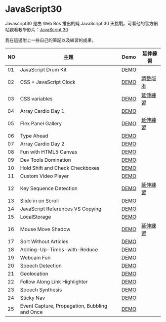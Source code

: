 # JavaScript30
 Javascript30 是由  Web Bos 推出的純 JavaScript 30 天挑戰。可看他的官方網站觀看教學影片：[JavaScript 30](https://javascript30.com/)
 
 我在這邊附上一些自己的筆記以及練習的成果。
 
NO | 主題 | Demo | 延伸練習
---- |---- |---- | ----
01  | JavaScript Drum Kit  | [DEMO](https://alice-nor.github.io/JavaScript30/01%20-%20JavaScript%20Drum%20Kit/index.html) | 
02  | CSS + JavaScript Clock  | [DEMO](https://alice-nor.github.io/JavaScript30/02%20-%20CSS%20+%20JavaScript%20Clock/index.html) | [調整版本](https://alice-nor.github.io/JavaScript30/02%20-%20CSS%20+%20JavaScript%20Clock/modify.html)
03  | CSS variables  | [DEMO](https://alice-nor.github.io/JavaScript30/03%20-%20CSS%20variables/index.html) | [延伸練習](https://alice-nor.github.io/JavaScript30/03%20-%20CSS%20variables/painting.html)
04  | Array Cardio Day 1  | [DEMO](https://alice-nor.github.io/JavaScript30/04%20-%20Array%20Cardio%20Day%201/index.html) | 
05  | Flex Panel Gallery  | [DEMO](https://alice-nor.github.io/JavaScript30/05%20-%20Flex%20Panel%20Gallery/index.html) | [延伸練習](https://alice-nor.github.io/JavaScript30/05%20-%20Flex%20Panel%20Gallery/M%E1%BB%B9ThoGuide.html)
06  | Type Ahead  | [DEMO](https://alice-nor.github.io/JavaScript30/06%20-%20Type%20Ahead/index.html) |
07  | Array Cardio Day 2  | [DEMO](https://alice-nor.github.io/JavaScript30/07%20-%20Array%20Cardio%20Day%202/index.html) | 
08  | Fun with HTML5 Canvas  | [DEMO](https://alice-nor.github.io/JavaScript30/08%20-%20Fun%20with%20HTML5%20Canvas/index.html) |
09  | Dev Tools Domination  | [DEMO](https://alice-nor.github.io/JavaScript30/09%20-%20Dev%20Tools%20Domination/index.html)  
10  | Hold Shift and Check Checkboxes  | [DEMO](https://alice-nor.github.io/JavaScript30/10%20-%20Hold%20Shift%20and%20Check%20Checkboxes/index.html)  
11  | Custom Video Player  | [DEMO](https://alice-nor.github.io/JavaScript30/11%20-%20Custom%20Video%20Player/index.html)  
12  | Key Sequence Detection  | [DEMO](https://alice-nor.github.io/JavaScript30/12%20-%20Key%20Sequence%20Detection/index.html) | [延伸練習](https://alice-nor.github.io/JavaScript30/12%20-%20Key%20Sequence%20Detection/mapleStory.html)  
13  | Slide in on Scroll  | [DEMO](https://alice-nor.github.io/JavaScript30/13%20-%20Slide%20in%20on%20Scroll/index.html)  
14  | JavaScript References VS Copying  | [DEMO](https://alice-nor.github.io/JavaScript30/14%20-%20JavaScript%20References%20VS%20Copying/index.html)  
15  | LocalStorage  | [DEMO](https://alice-nor.github.io/JavaScript30/15%20-%20LocalStorage/index.html)  
16  | Mouse Move Shadow  | [DEMO](https://alice-nor.github.io/JavaScript30/16%20-%20Mouse%20Move%20Shadow/index.html) | [延伸練習](https://alice-nor.github.io/JavaScript30/16%20-%20Mouse%20Move%20Shadow/extend.html) 
17  | Sort Without Articles  | [DEMO](https://alice-nor.github.io/JavaScript30/17%20-%20Sort%20Without%20Articles/index.html)  
18  | Adding-Up-Times-with-Reduce  | [DEMO](https://alice-nor.github.io/JavaScript30/18%20-%20Adding-Up-Times-with-Reduce/index.html)  
19  | Webcam Fun  | [DEMO](https://alice-nor.github.io/JavaScript30/19%20-%20Webcam%20Fun/index.html)  
20  | Speech Detection  | [DEMO](https://alice-nor.github.io/JavaScript30/20%20-%20Speech%20Detection/index.html)  
21  | Geolocation  | [DEMO](https://alice-nor.github.io/JavaScript30/21%20-%20Geolocation/index.html)  
22  | Follow Along Link Highlighter  | [DEMO](https://alice-nor.github.io/JavaScript30/22%20-%20Follow%20Along%20Link%20Highlighter/index.html)  
23  | Speech Synthesis  | [DEMO](https://alice-nor.github.io/JavaScript30/23%20-%20Speech%20Synthesis/index.html)  
24  | Sticky Nav  | [DEMO](https://alice-nor.github.io/JavaScript30/24%20-%20Sticky%20Nav/)  
25  | Event Capture, Propagation, Bubbling and Once  | [DEMO](https://alice-nor.github.io/JavaScript30/25%20-%20Event%20Capture,%20Propagation,%20Bubbling%20and%20Once/)  


